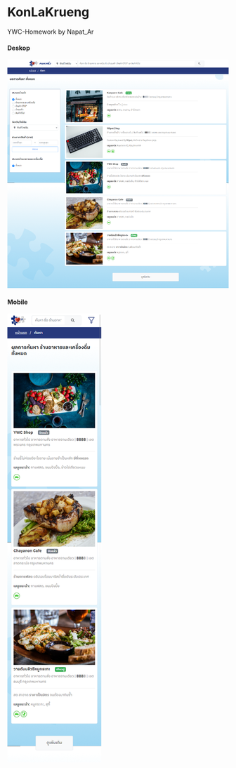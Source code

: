 # KonLaKrueng
YWC-Homework by Napat_Ar

#### Deskop
<img src="https://github.com/NAPATKRUP/KonLaKrueng/blob/main/readme/desktop.png"/>

#### Mobile
<img src="https://github.com/NAPATKRUP/KonLaKrueng/blob/main/readme/mobile.png"/>
